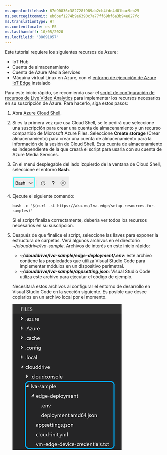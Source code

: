 ```yaml
---
ms.openlocfilehash: 67d90836c382728f989ab2cb4fde4d81bac9eb25
ms.sourcegitcommit: eb6bef1274b9e6390c7a77ff69bf6a3b94e827fc
ms.translationtype: HT
ms.contentlocale: es-ES
ms.lasthandoff: 10/05/2020
ms.locfileid: "88691057"
---
```

Este tutorial requiere los siguientes recursos de Azure:

* IoT Hub
* Cuenta de almacenamiento
* Cuenta de Azure Media Services
* Máquina virtual Linux en Azure, con el [entorno de ejecución de Azure IoT Edge](../../../../../iot-edge/how-to-install-iot-edge-linux.md) instalado

Para este inicio rápido, se recomienda usar el [script de configuración de recursos de Live Video Analytics](https://github.com/Azure/live-video-analytics/tree/master/edge/setup) para implementar los recursos necesarios en su suscripción de Azure. Para hacerlo, siga estos pasos:

1. Abra [Azure Cloud Shell](https://shell.azure.com).
1. Si es la primera vez que usa Cloud Shell, se le pedirá que seleccione una suscripción para crear una cuenta de almacenamiento y un recurso compartido de Microsoft Azure Files. Seleccione **Create storage** (Crear almacenamiento) para crear una cuenta de almacenamiento para la información de la sesión de Cloud Shell. Esta cuenta de almacenamiento es independiente de la que creará el script para usarla con su cuenta de Azure Media Services.
1. En el menú desplegable del lado izquierdo de la ventana de Cloud Shell, seleccione el entorno **Bash**.

    ![Selector de entorno](../../../media/quickstarts/env-selector.png)
1. Ejecute el siguiente comando:

    ```
    bash -c "$(curl -sL https://aka.ms/lva-edge/setup-resources-for-samples)"
    ```
    
    Si el script finaliza correctamente, debería ver todos los recursos necesarios en su suscripción.
1. Después de que finalice el script, seleccione las llaves para exponer la estructura de carpetas. Verá algunos archivos en el directorio *~/clouddrive/lva-sample*. Archivos de interés en este inicio rápido:

     * ***~/clouddrive/lva-sample/edge-deployment/.env***: este archivo contiene las propiedades que utiliza Visual Studio Code para implementar módulos en un dispositivo perimetral.
     * ***~/clouddrive/lva-sample/appsetting.json***: Visual Studio Code utiliza este archivo para ejecutar el código de ejemplo.
     
    Necesitará estos archivos al configurar el entorno de desarrollo en Visual Studio Code en la sección siguiente. Es posible que desee copiarlos en un archivo local por el momento.
    
    ![Configuración de la aplicación](../../../media/quickstarts/clouddrive.png)
    